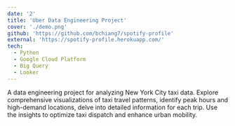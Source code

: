 ```yaml
---
date: '2'
title: 'Uber Data Engineering Project'
cover: './demo.png'
github: 'https://github.com/bchiang7/spotify-profile'
external: 'https://spotify-profile.herokuapp.com/'
tech:
  - Python
  - Google Cloud Platform
  - Big Query
  - Looker
---
```


A data engineering project for analyzing New York City taxi data. Explore comprehensive visualizations of taxi travel patterns, identify peak hours and high-demand locations, delve into detailed information for each trip.
Use the insights to optimize taxi dispatch and enhance urban mobility.
